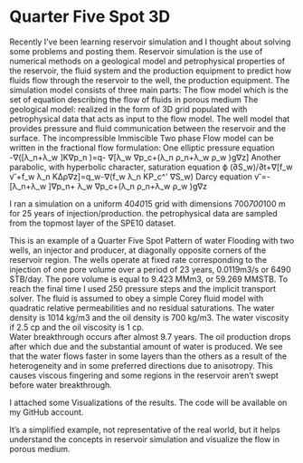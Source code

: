 # Quarter Five Spot 3D
Recently I’ve been learning reservoir simulation and I thought about solving some problems and posting them. 
Reservoir simulation is the use of numerical methods on a geological model and petrophysical properties of the reservoir, the fluid system and the production equipment to predict how fluids flow through the reservoir to the well, the production equipment.
The simulation model consists of three main parts:
	The flow model which is the set of equation describing the flow of fluids in porous medium 
	The geological model: realized in the form of 3D grid populated with petrophysical data that acts as input to the flow model.
	The well model that provides pressure and fluid communication between the reservoir and the surface.
The incompressible Immiscible Two phase Flow model can be written in  the fractional flow formulation:
One elliptic pressure equation
-∇([λ_n+λ_w ]K∇p_n )=q- ∇[λ_w ∇p_c+(λ_n ρ_n+λ_w ρ_w )g∇z]
Another parabolic, with hyperbolic character, saturation equation
ϕ (∂S_w)/∂t+∇[f_w v ⃗+f_w λ_n KΔρ∇z]=q_w-∇(f_w λ_n KP_c^' ∇S_w)
Darcy equation
v ⃗=-[λ_n+λ_w ]∇p_n+ λ_w ∇p_c+(λ_n ρ_n+λ_w ρ_w )g∇z

I ran a simulation on a uniform 40*40*15 grid with dimensions 700*700*100 m for 25 years of injection/production. the petrophysical data are sampled from the topmost layer of the SPE10 dataset.

This is an example of a Quarter Five Spot Pattern of water Flooding with two wells, an injector and producer, at diagonally opposite corners of the reservoir region. The wells operate at fixed rate corresponding to the injection of one pore volume over a period of 23 years, 0.0119m3/s or 6490 STB/day. The pore volume is equal to 9.423 MMm3, or 59.269 MMSTB. To reach the final time I used 250 pressure steps and the implicit transport solver. The fluid is assumed to obey a simple Corey fluid model with quadratic relative permeabilities and no residual saturations. The water density is 1014 kg/m3 and the oil density is 700 kg/m3. The water viscosity if 2.5 cp and the oil viscosity is 1 cp.  
Water breakthrough occurs after almost 9.7 years. The oil production drops after which due and the substantial amount of water is produced.
We see that the water flows faster in some layers than the others as a result of the heterogeneity and in some preferred directions due to anisotropy. This causes viscous fingering and some regions in the reservoir aren’t swept before water breakthrough.

I attached some Visualizations of the results. The code will be available on my GitHub account.

It’s a simplified example, not representative of the real world, but it helps understand the concepts in reservoir simulation and visualize the flow in porous medium.
